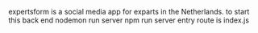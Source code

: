 


expertsform is a social media app for exparts in the Netherlands.
to start this back end 
nodemon run server
npm run server
entry route is index.js
